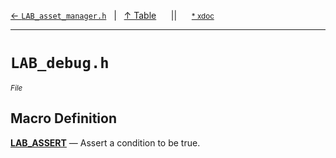 [&#8592; `LAB_asset_manager.h`](LAB_asset_manager.h.md)&nbsp;&nbsp;&nbsp;|&nbsp;&nbsp;&nbsp;[&#8593; Table](table.md)&nbsp;&nbsp;&nbsp;&nbsp;&nbsp;&nbsp;||&nbsp;&nbsp;&nbsp;&nbsp;&nbsp;&nbsp;<small>[\* xdoc](../xdoc/LAB_debug.h.xmd#L1)</small>
***

# `LAB_debug.h`
<small>*File*</small>  
## Macro Definition
**[LAB_ASSERT](LAB_debug.h--lab_assert.md)** &#8213; Assert a condition to be true.  
